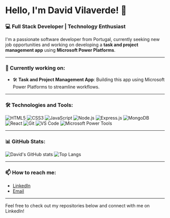 # Hello, I'm David Vilaverde! 👋

### 💻 Full Stack Developer | Technology Enthusiast

I'm a passionate software developer from Portugal, currently seeking new job opportunities and working on developing a **task and project management app** using **Microsoft Power Platforms**.

---

### 🔭 Currently working on:
- 🛠️ **Task and Project Management App**: Building this app using Microsoft Power Platforms to streamline workflows.

---

### 🛠️ Technologies and Tools:
![HTML5](https://img.shields.io/badge/-HTML5-000?&logo=HTML5)
![CSS3](https://img.shields.io/badge/-CSS3-000?&logo=CSS3)
![JavaScript](https://img.shields.io/badge/-JavaScript-000?&logo=JavaScript)
![Node.js](https://img.shields.io/badge/-Node.js-000?&logo=Node.js)
![Express.js](https://img.shields.io/badge/-Express.js-000?&logo=Express)
![MongoDB](https://img.shields.io/badge/-MongoDB-000?&logo=MongoDB)
![React](https://img.shields.io/badge/-React-000?&logo=React)
![Git](https://img.shields.io/badge/-Git-000?&logo=Git)
![VS Code](https://img.shields.io/badge/-VS%20Code-000?&logo=Visual%20Studio%20Code)
![Microsoft Power Tools](https://img.shields.io/badge/-Microsoft%20Power%20Tools-000?&logo=Microsoft)

---

### 📊 GitHub Stats:
![David's GitHub stats](https://github-readme-stats.vercel.app/api?username=YOUR_GITHUB_USERNAME&show_icons=true&theme=radical)
![Top Langs](https://github-readme-stats.vercel.app/api/top-langs/?username=YOUR_GITHUB_USERNAME&layout=compact&theme=radical)

---

### 📫 How to reach me:
- [LinkedIn](https://www.linkedin.com/in/david-vilaverde/)
- [Email](mailto:davidvilaverde@hotmail.com)

---

Feel free to check out my repositories below and connect with me on LinkedIn!
